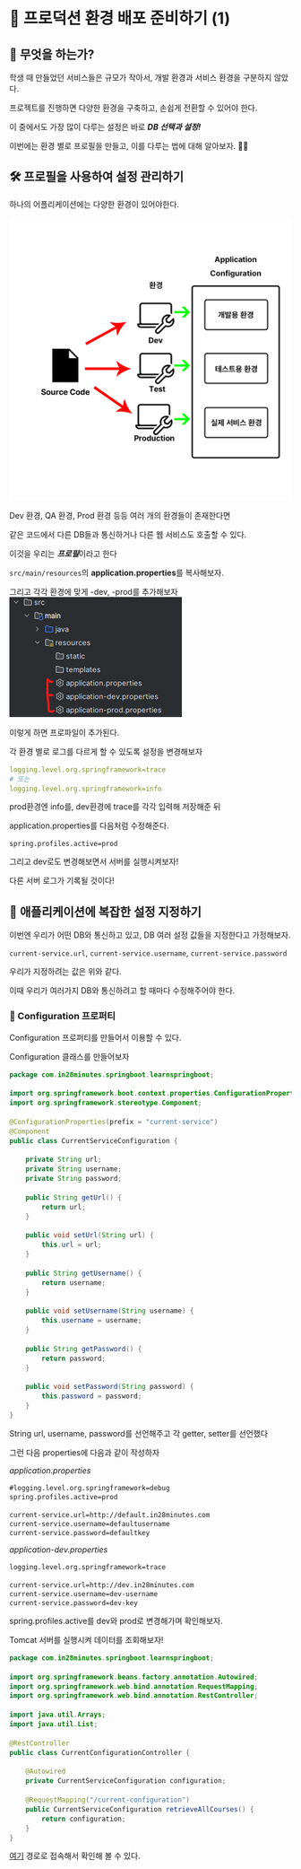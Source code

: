 # 🚀 프로덕션 환경 배포 준비하기 (1)

## 🧐 무엇을 하는가?
학생 때 만들었던 서비스들은 규모가 작아서, 개발 환경과 서비스 환경을 구분하지 않았다.

프로젝트를 진행하면 다양한 환경을 구축하고, 손쉽게 전환할 수 있어야 한다.

이 중에서도 가장 많이 다루는 설정은 바로 ***DB 선택과 설정!***

이번에는 환경 별로 프로필을 만들고, 이를 다루는 법에 대해 알아보자. 🧑‍💻

## 🛠️ 프로필을 사용하여 설정 관리하기
하나의 어플리케이션에는 다양한 환경이 있어야한다.

![환경 설정](img/environment.png)

Dev 환경, QA 환경, Prod 환경 등등 여러 개의 환경들이 존재한다면

같은 코드에서 다른 DB들과 통신하거나 다른 웹 서비스도 호출할 수 있다.

이것을 우리는 ***프로필***이라고 한다

`src/main/resources`의 **application.properties**를 복사해보자.

그리고 각각 환경에 맞게 -dev, -prod를 추가해보자<br>
![환경 추가](img/addProfile.png)

이렇게 하면 프로파일이 추가된다.

각 환경 별로 로그를 다르게 할 수 있도록 설정을 변경해보자
```yaml
logging.level.org.springframework=trace
# 또는
logging.level.org.springframework=info
```
prod환경엔 info를, dev환경에 trace를 각각 입력해 저장해준 뒤

application.properties를 다음처럼 수정해준다.
```
spring.profiles.active=prod
```
그리고 dev로도 변경해보면서 서버를 실행시켜보자!

다른 서버 로그가 기록될 것이다!
## 🧩 애플리케이션에 복잡한 설정 지정하기
이번엔 우리가 어떤 DB와 통신하고 있고, DB 여러 설정 값들을 지정한다고 가정해보자.

`current-service.url`, `current-service.username`, `current-service.password`

우리가 지정하려는 값은 위와 같다.

이때 우리가 여러가지 DB와 통신하려고 할 때마다 수정해주어야 한다.

### 📝 Configuration 프로퍼티
Configuration 프로퍼티를 만들어서 이용할 수 있다.

Configuration 클래스를 만들어보자
```java
package com.in28minutes.springboot.learnspringboot;

import org.springframework.boot.context.properties.ConfigurationProperties;
import org.springframework.stereotype.Component;

@ConfigurationProperties(prefix = "current-service")
@Component
public class CurrentServiceConfiguration {

    private String url;
    private String username;
    private String password;

    public String getUrl() {
        return url;
    }

    public void setUrl(String url) {
        this.url = url;
    }

    public String getUsername() {
        return username;
    }

    public void setUsername(String username) {
        this.username = username;
    }

    public String getPassword() {
        return password;
    }

    public void setPassword(String password) {
        this.password = password;
    }
}
```
String url, username, password를 선언해주고 각 getter, setter를 선언했다

그런 다음 properties에 다음과 같이 작성하자

*application.properties*
```properties
#logging.level.org.springframework=debug
spring.profiles.active=prod

current-service.url=http://default.in28minutes.com
current-service.username=defaultusername
current-service.password=defaultkey
```
*application-dev.properties*
```properties
logging.level.org.springframework=trace

current-service.url=http://dev.in28minutes.com
current-service.username=dev-username
current-service.password=dev-key
```
spring.profiles.active를 dev와 prod로 변경해가며 확인해보자.

Tomcat 서버를 실행시켜 데이터를 조회해보자!
```java
package com.in28minutes.springboot.learnspringboot;

import org.springframework.beans.factory.annotation.Autowired;
import org.springframework.web.bind.annotation.RequestMapping;
import org.springframework.web.bind.annotation.RestController;

import java.util.Arrays;
import java.util.List;

@RestController
public class CurrentConfigurationController {

    @Autowired
    private CurrentServiceConfiguration configuration;

    @RequestMapping("/current-configuration")
    public CurrentServiceConfiguration retrieveAllCourses() {
        return configuration;
    }
}
```
[여기](http://localhost:8080/current-configuration) 경로로 접속해서 확인해 볼 수 있다.
